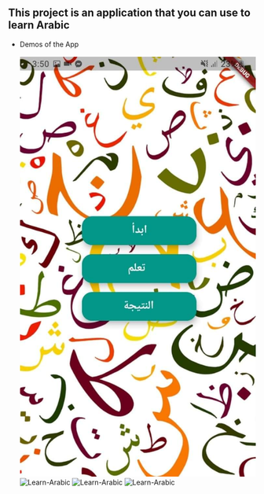 ## This project is an application that you can use to learn Arabic

* Demos of the App <br/> <br/>
![Learn-Arabic](Demo/received_1128312537600435.jpeg)
![Learn-Arabic](Demo/20210125_135325[1].gif)
![Learn-Arabic](Demo/20210125_145932[1].gif)
![Learn-Arabic](Demo/20210125_150705[1].gif)



